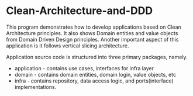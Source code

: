 #  Clean-Architecture-and-DDD 

This program demonstrates how to develop applications based on Clean Architecture principles. It also shows Domain entities and value objects from Domain Driven Design principles. Another important aspect of this application is it follows vertical slicing architecture.

Application source code is structured into three primary packages, namely.
  * application - contains use cases, interfaces for infra layer 
  * domain - contains domain entities, domain login, value objects, etc
  * infra - contains repository, data access logic, and ports(interface) implementations.
